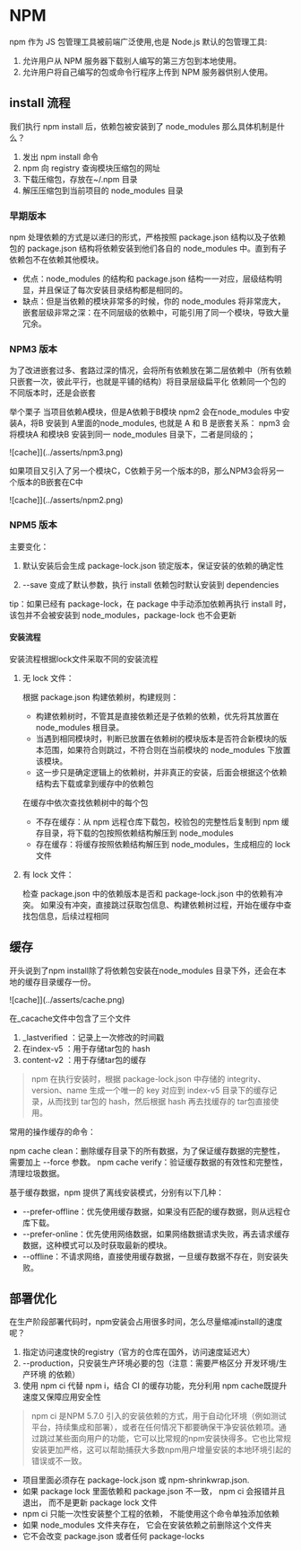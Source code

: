 # NPM

npm 作为 JS 包管理工具被前端广泛使用,也是 Node.js 默认的包管理工具:

1. 允许用户从 NPM 服务器下载别人编写的第三方包到本地使用。
2. 允许用户将自己编写的包或命令行程序上传到 NPM 服务器供别人使用。

## install 流程

我们执行 npm install 后，依赖包被安装到了 node_modules 那么具体机制是什么？

1. 发出 npm install 命令
2. npm 向 registry 查询模块压缩包的网址
3. 下载压缩包，存放在~/.npm 目录
4. 解压压缩包到当前项目的 node_modules 目录

### 早期版本

npm 处理依赖的方式是以递归的形式，严格按照 package.json 结构以及子依赖包的 package.json 结构将依赖安装到他们各自的 node_modules 中。直到有子依赖包不在依赖其他模块。

- 优点：node_modules 的结构和 package.json 结构一一对应，层级结构明显，并且保证了每次安装目录结构都是相同的。
- 缺点：但是当依赖的模块非常多的时候，你的 node_modules 将非常庞大，嵌套层级非常之深：在不同层级的依赖中，可能引用了同一个模块，导致大量冗余。

### NPM3 版本

为了改进嵌套过多、套路过深的情况，会将所有依赖放在第二层依赖中（所有依赖只嵌套一次，彼此平行，也就是平铺的结构）将目录层级扁平化 依赖同一个包的不同版本时，还是会嵌套

举个栗子
当项目依赖A模块，但是A依赖于B模块
npm2 会在node_modules 中安装A，将B 安装到 A里面的node_modules, 也就是 A 和 B 是嵌套关系：
npm3 会将模块A 和模块B 安装到同一 node_modules 目录下，二者是同级的；

  ![cache]](../asserts/npm3.png)
  
如果项目又引入了另一个模块C，C依赖于另一个版本的B，那么NPM3会将另一个版本的B嵌套在C中

  ![cache]](../asserts/npm2.png)

### NPM5 版本

主要变化：

1. 默认安装后会生成 package-lock.json 锁定版本，保证安装的依赖的确定性

2. --save 变成了默认参数，执行 install 依赖包时默认安装到 dependencies

tip：如果已经有 package-lock，在 package 中手动添加依赖再执行 install 时，该包并不会被安装到 node_modules，package-lock 也不会更新

#### 安装流程

安装流程根据lock文件采取不同的安装流程

1. 无 lock 文件：

    根据 package.json 构建依赖树，构建规则：

    - 构建依赖树时，不管其是直接依赖还是子依赖的依赖，优先将其放置在 node_modules 根目录。
    - 当遇到相同模块时，判断已放置在依赖树的模块版本是否符合新模块的版本范围，如果符合则跳过，不符合则在当前模块的 node_modules 下放置该模块。
    - 这一步只是确定逻辑上的依赖树，并非真正的安装，后面会根据这个依赖结构去下载或拿到缓存中的依赖包

    在缓存中依次查找依赖树中的每个包

    - 不存在缓存：从 npm 远程仓库下载包，校验包的完整性后复制到 npm 缓存目录，将下载的包按照依赖结构解压到 node_modules
    - 存在缓存：将缓存按照依赖结构解压到 node_modules，生成相应的 lock 文件

2. 有 lock 文件：

    检查 package.json 中的依赖版本是否和 package-lock.json 中的依赖有冲突。
    如果没有冲突，直接跳过获取包信息、构建依赖树过程，开始在缓存中查找包信息，后续过程相同

## 缓存

开头说到了npm install除了将依赖包安装在node_modules 目录下外，还会在本地的缓存目录缓存一份。

  ![cache]](../asserts/cache.png)

在_cacache文件中包含了三个文件

1. _lastverified ：记录上一次修改的时间戳
2. 在index-v5 ：用于存储tar包的 hash
3. content-v2 ：用于存储tar包的缓存

> npm 在执行安装时，根据 package-lock.json 中存储的 integrity、version、name 生成一个唯一的 key 对应到 index-v5 目录下的缓存记录，从而找到 tar包的 hash，然后根据 hash 再去找缓存的 tar包直接使用。

常用的操作缓存的命令：

npm cache clean：删除缓存目录下的所有数据，为了保证缓存数据的完整性，需要加上 --force 参数。
npm cache verify：验证缓存数据的有效性和完整性，清理垃圾数据。

基于缓存数据，npm 提供了离线安装模式，分别有以下几种：

- --prefer-offline：优先使用缓存数据，如果没有匹配的缓存数据，则从远程仓库下载。
- --prefer-online：优先使用网络数据，如果网络数据请求失败，再去请求缓存数据，这种模式可以及时获取最新的模块。
- --offline：不请求网络，直接使用缓存数据，一旦缓存数据不存在，则安装失败。

## 部署优化

在生产阶段部署代码时，npm安装会占用很多时间，怎么尽量缩减install的速度呢？

1. 指定访问速度快的registry（官方的仓库在国外，访问速度延迟大）
2. --production，只安装生产环境必要的包（注意：需要严格区分 开发环境/生产环境 的依赖）
3. 使用 npm ci 代替 npm i，结合 CI 的缓存功能，充分利用 npm cache既提升速度又保障应用安全性

> npm ci 是NPM 5.7.0 引入的安装依赖的方式，用于自动化环境（例如测试平台，持续集成和部署），或者在任何情况下都要确保干净安装依赖项。通过跳过某些面向用户的功能，它可以比常规的npm安装快得多。它也比常规安装更加严格，这可以帮助捕获大多数npm用户增量安装的本地环境引起的错误或不一致。

- 项目里面必须存在 package-lock.json 或 npm-shrinkwrap.json.
- 如果 package lock 里面依赖和 package.json 不一致， npm ci 会报错并且退出， 而不是更新 package lock 文件
- npm ci 只能一次性安装整个工程的依赖， 不能使用这个命令单独添加依赖
- 如果 node_modules 文件夹存在， 它会在安装依赖之前删除这个文件夹
- 它不会改变 package.json 或者任何 package-locks
